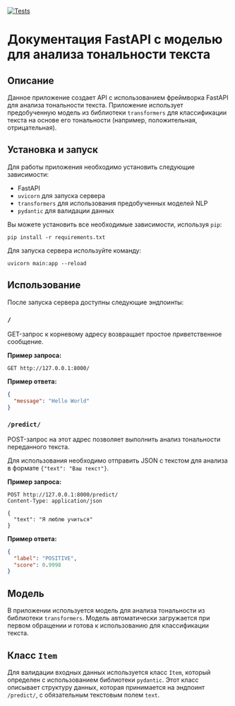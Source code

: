 [![Tests](https://github.com/tokarevsas31/ml_fastapi_tests/actions/workflows/python-app.yml/badge.svg)](https://github.com/tokarevsas31/ml_fastapi_tests/actions/workflows/python-app.yml)

# Документация FastAPI с моделью для анализа тональности текста

## Описание
Данное приложение создает API с использованием фреймворка FastAPI для анализа тональности текста. Приложение использует предобученную модель из библиотеки `transformers` для классификации текста на основе его тональности (например, положительная, отрицательная).

## Установка и запуск

Для работы приложения необходимо установить следующие зависимости:
- FastAPI
- `uvicorn` для запуска сервера
- `transformers` для использования предобученных моделей NLP
- `pydantic` для валидации данных

Вы можете установить все необходимые зависимости, используя `pip`:

```
pip install -r requirements.txt
```

Для запуска сервера используйте команду:

```
uvicorn main:app --reload
```

## Использование

После запуска сервера доступны следующие эндпоинты:

### `/`

GET-запрос к корневому адресу возвращает простое приветственное сообщение.

**Пример запроса:**

```
GET http://127.0.0.1:8000/
```

**Пример ответа:**

```json
{
  "message": "Hello World"
}
```

### `/predict/`

POST-запрос на этот адрес позволяет выполнить анализ тональности переданного текста.

Для использования необходимо отправить JSON с текстом для анализа в формате `{"text": "Ваш текст"}`.

**Пример запроса:**

```
POST http://127.0.0.1:8000/predict/
Content-Type: application/json

{
  "text": "Я люблю учиться"
}
```

**Пример ответа:**

```json
{
  "label": "POSITIVE",
  "score": 0.9998
}
```

## Модель

В приложении используется модель для анализа тональности из библиотеки `transformers`. Модель автоматически загружается при первом обращении и готова к использованию для классификации текста.

## Класс `Item`

Для валидации входных данных используется класс `Item`, который определен с использованием библиотеки `pydantic`. Этот класс описывает структуру данных, которая принимается на эндпоинт `/predict/`, с обязательным текстовым полем `text`.